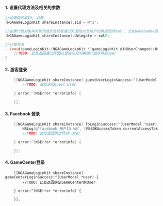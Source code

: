 #### 1. 设置代理方法及相关的参数

```Objective-C
//设置服务器ID, 必要
[NGAGameLoginKit shareInstance].sid = @"1"; 

//设置代理对象并实现代理方法获取通过UI登陆以及用户切换返回的User, 比如GameSamba登录等情况
[NGAGameLoginKit shareInstance].delegate = self;

//代理方法
- (void)gameLoginKit:(NGAGameLoginKit *)gameLoginKit didUserChanged:(UserModel *)user{
    //TODO: 此处返回通过界面UI登陆以及切换用户后获得的user
}
```

#### 2.  游客登录

```Objective-C
    [[NGAGameLoginKit shareInstance] guestUserLoginSuccess:^(UserModel *user) {
        //TODO: 此处返回Guest User

    } error:^(NSError *errorinfo) {

    }];
```

#### 3. Facebook 登录

```Objective-C
    [[NGAGameLoginKit shareInstance] fbLoginSuccess:^(UserModel *user) {
        NSLog(@"facebook 用户ID:%@", [FBSDKAccessToken currentAccessToken].userID);
        //TODO: 此处返回绑定fb的 User

    } error:^(NSError *errorinfo) {

    }];
```

#### 4. GameCenter登录

```
    [[NGAGameLoginKit shareInstance] gameCenterLoginSuccess:^(UserModel *user) {
        //TODO: 此处返回绑定GameCenter的User

    } error:^(NSError *errorinfo) {

    }];
```




